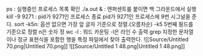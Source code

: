 ps : 실행중인 프로세스 목록 확인
./a.out & : 엔퍼센트를 붙이면 백 그라운드에서 실행
kill -9 9271 : pid가 9271인 프로세스 종료
pid가 9271인 프로세스에 9번 시그널을 준다.
sort -k5n:
옵션 없으면 가장 앞 글자 기준으로 정렬.(오름차순)
-k5 5번째 필드를 기준으로 정렬
n은 숫자 정
wc -l :
워드 카운팅
-l은 라인 수 출력
grep
지정한 문자열이나 정규 표현식을 포함한 행을 특정 파일에서 찾아 출력한다.
![[Source/Untitled 70.png|Untitled 70.png]]
![[Source/Untitled 1 48.png|Untitled 1 48.png]]
